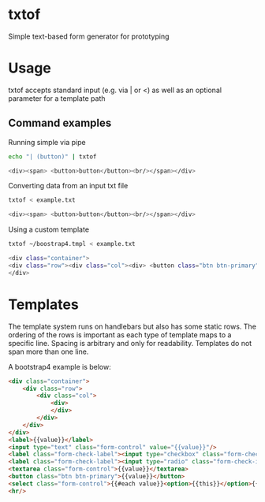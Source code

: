 # txtof
Simple text-based form generator for prototyping

# Usage

txtof accepts standard input (e.g. via | or <) as well as an optional parameter for a template path

## Command examples

Running simple via pipe

```sh
echo "| (button)" | txtof

<div><span> <button>button</button><br/></span></div>
```

Converting data from an input txt file

```sh
txtof < example.txt

<div><span> <button>button</button><br/></span></div>
```
Using a custom template

```sh
txtof ~/boostrap4.tmpl < example.txt

<div class="container">
<div class="row"><div class="col"><div> <button class="btn btn-primary">button</button></div></div></div>
</div>
```
# Templates

The template system runs on handlebars but also has some static rows. The ordering of the rows is important as each type of template maps to a specific line. Spacing is arbitrary and only for readability. Templates do not span more than one line.

A bootstrap4 example is below:

```html
<div class="container">
    <div class="row">
        <div class="col">
            <div>
            </div>
        </div>
    </div>
</div>
<label>{{value}}</label>
<input type="text" class="form-control" value="{{value}}"/>
<label class="form-check-label"><input type="checkbox" class="form-check-input"/>{{value}}</label>
<label class="form-check-label"><input type="radio" class="form-check-input"/>{{value}}</label>
<textarea class="form-control">{{value}}</textarea>
<button class="btn btn-primary">{{value}}</button>
<select class="form-control">{{#each value}}<option>{{this}}</option>{{/each}}</select>
<hr/>
```
